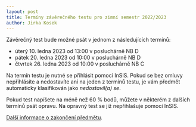 ```yaml
---
layout: post
title: Termíny závěrečného testu pro zimní semestr 2022/2023
author: Jirka Kosek
---
```


Závěrečný test bude možné psát v jednom z následujících termínů:

* úterý 10. ledna 2023 od 13:00 v posluchárně NB D
* pátek 20. ledna 2023 od 10:00 v posluchárně NB D
* čtvrtek 26. ledna 2023 od 10:00 v posluchárně NB C

Na termín testu je nutné se přihlásit pomocí InSIS. Pokud se bez omluvy
nepřihlásíte a nedostavíte ani na jeden z termínů testu, je vám
předmět automaticky klasifikován jako *nedostavil(a) se*.

Pokud test napíšete na méně než 60 % bodů, můžete v některém
z dalších termínů psát opravu. Na opravný test se již
nepřihlašuje pomocí InSIS.

[Další informace o zakončení předmětu](/zakonceni/).

